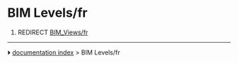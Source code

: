 # BIM Levels/fr
1.  REDIRECT [BIM_Views/fr](BIM_Views/fr.md)



---
⏵ [documentation index](../README.md) > BIM Levels/fr
